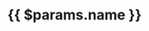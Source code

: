 ---
---

<script setup>
  import ImageLink from '../.vitepress/components/ImageLink.vue'
</script>

<h1>{{ $params.name }}</h1>

<suspense>
   <ImageLink path="maps" :name="$params.path" :alt="$params.name" />
</suspense>



